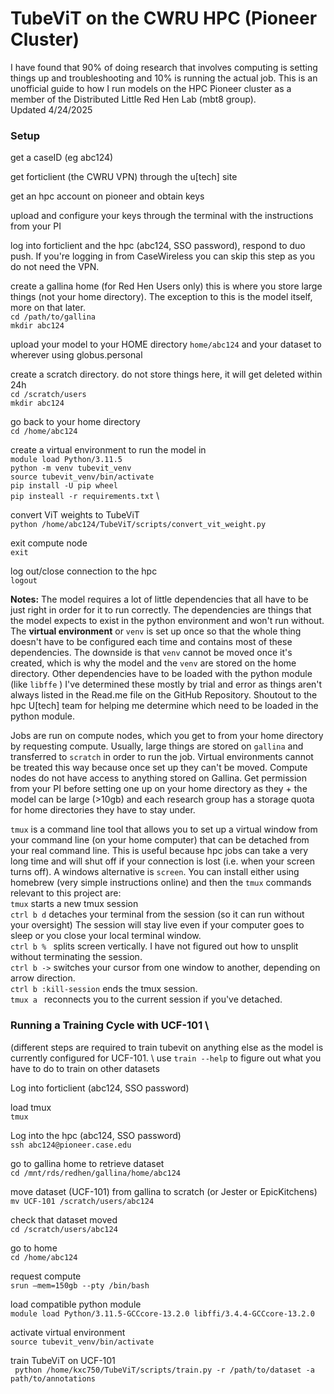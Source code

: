 # TubeViT on the CWRU HPC (Pioneer Cluster)
I have found that 90% of doing research that involves computing is setting things up and troubleshooting and 10% is running the actual job.  This is an unofficial guide to how I run models on the HPC Pioneer cluster as a member of the Distributed Little Red Hen Lab (mbt8 group). \
Updated 4/24/2025

### Setup

get a caseID (eg abc124) 

get forticlient (the CWRU VPN) through the u[tech] site 

get an hpc account on pioneer and obtain keys 

upload and configure your keys through the terminal with the instructions from your PI 

log into forticlient and the hpc (abc124, SSO password), respond to duo push. If you're logging in from CaseWireless you can skip this step as you do not need the VPN.

create a gallina home (for Red Hen Users only) this is where you store large things (not your home directory). The exception to this is the model itself, more on that later. \
``` cd /path/to/gallina ``` \
``` mkdir abc124 ``` 

upload your model to your HOME directory ``` home/abc124 ``` 
and your dataset to wherever using globus.personal 

create a scratch directory. do not store things here, it will get deleted within 24h \
``` cd /scratch/users ``` \
``` mkdir abc124 ``` 

go back to your home directory \
``` cd /home/abc124 ``` 

create a virtual environment to run the model in \
``` module load Python/3.11.5 ``` \
``` python -m venv tubevit_venv ``` \
``` source tubevit_venv/bin/activate ``` \
``` pip install -U pip wheel ``` \
``` pip insteall -r requirements.txt ``` \

convert ViT weights to TubeViT \
``` python /home/abc124/TubeViT/scripts/convert_vit_weight.py ```

exit compute node \
```exit```

log out/close connection to the hpc \
```logout```

**Notes:**
The model requires a lot of little dependencies that all have to be just right in order for it to run correctly.  The dependencies are things that the model expects to exist in the python environment and won't run without.  The **virtual environment** or ``venv`` is set up once so that the whole thing doesn't have to be configured each time and contains most of these dependencies. The downside is that ```venv``` cannot be moved once it's created, which is why the model and the ```venv``` are stored on the home directory. Other dependencies have to be loaded with the python module (like ```libffe``` ) I've determined these mostly by trial and error as things aren't always listed in the Read.me file on the GitHub Repository. Shoutout to the hpc U[tech] team for helping me determine which need to be loaded in the python module.

Jobs are run on compute nodes, which you get to from your home directory by requesting compute.  Usually, large things are stored on ```gallina``` and transferred to ```scratch``` in order to run the job. Virtual environments cannot be treated this way because once set up they can't be moved.  Compute nodes do not have access to anything stored on Gallina. Get permission from your PI before setting one up on your home directory as they + the model can be large (>10gb) and each research group has a storage quota for home directories they have to stay under.

```tmux``` is a command line tool that allows you to set up a virtual window from your command line (on your home computer) that can be detached from your real command line.  This is useful because hpc jobs can take a very long time and will shut off if your connection is lost (i.e. when your screen turns off).  A windows alternative is ```screen```. You can install either using homebrew (very simple instructions online) and then the ```tmux``` commands relevant to this project are: \
``` tmux ``` starts a new tmux session \
```ctrl b d``` detaches your terminal from the session (so it can run without your oversight) The session will stay live even if your computer goes to sleep or you close your local terminal window. \
```ctrl b % ``` splits screen vertically. I have not figured out how to unsplit without terminating the session. \
``` ctrl b -> ``` switches your cursor from one window to another, depending on arrow direction. \
``` ctrl b :kill-session ``` ends the tmux session. \
```tmux a ``` reconnects you to the current session if you've detached. 


### Running a Training Cycle with UCF-101 \
(different steps are required to train tubevit on anything else as the model is currently configured for UCF-101. \ 
use ``` train --help ``` to figure out what you have to do to train on other datasets

Log into forticlient (abc124, SSO password)

load tmux \
``` tmux ```

Log into the hpc (abc124, SSO password)\
``` ssh abc124@pioneer.case.edu ```

go to gallina home to retrieve dataset \
``` cd /mnt/rds/redhen/gallina/home/abc124 ```

move dataset (UCF-101) from gallina to scratch (or Jester or EpicKitchens) \
``` mv UCF-101 /scratch/users/abc124 ```

check that dataset moved \
``` cd /scratch/users/abc124 ```

go to home \
``` cd /home/abc124 ```

request compute \
``` srun —mem=150gb --pty /bin/bash ```

load compatible python module \
``` module load Python/3.11.5-GCCcore-13.2.0 libffi/3.4.4-GCCcore-13.2.0 ```

activate virtual environment \
``` source tubevit_venv/bin/activate ```

train TubeViT on UCF-101 \
``` python /home/kxc750/TubeViT/scripts/train.py -r /path/to/dataset -a path/to/annotations``` 

